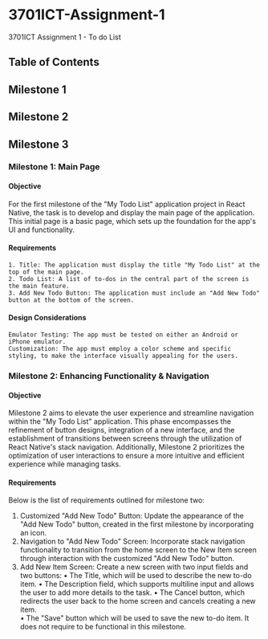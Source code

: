 # 3701ICT-Assignment-1
3701ICT Assignment 1 - To do List

## Table of Contents
## Milestone 1
## Milestone 2
## Milestone 3

### Milestone 1: Main Page
#### Objective
For the first milestone of the "My Todo List" application project in React Native, the task is to develop and display the main page of the application. This initial page is a basic page, which sets up the foundation for the app's UI and functionality.

#### Requirements
    1. Title: The application must display the title "My Todo List" at the top of the main page.
    2. Todo List: A list of to-dos in the central part of the screen is the main feature.
    3. Add New Todo Button: The application must include an "Add New Todo" button at the bottom of the screen.
#### Design Considerations
    Emulator Testing: The app must be tested on either an Android or iPhone emulator.
    Customization: The app must employ a color scheme and specific styling, to make the interface visually appealing for the users.
    
### Milestone 2: Enhancing Functionality & Navigation
#### Objective
Milestone 2 aims to elevate the user experience and streamline navigation within the "My Todo List" application. This phase encompasses the refinement of button designs, integration of a new interface, and the establishment of transitions between screens through the utilization of React Native's stack navigation. Additionally, Milestone 2 prioritizes the optimization of user interactions to ensure a more intuitive and efficient experience while managing tasks.

#### Requirements
Below is the list of requirements outlined for milestone two: 
1. Customized "Add New Todo" Button: Update the appearance of the "Add New Todo" button, created in the first milestone by incorporating an icon. 
2. Navigation to "Add New Todo" Screen: Incorporate stack navigation functionality to transition from the home screen to the New Item screen through interaction with the customized "Add New Todo" button.
3. Add New Item Screen: Create a new screen with two input fields and two buttons: 
•	The Title, which will be used to describe the new to-do item.
•	The Description field, which supports multiline input and allows the user to add more details to the task. 
•	The Cancel button, which redirects the user back to the home screen and cancels creating a new item.  
•	The "Save" button which will be used to save the new to-do item. It does not require to be functional in this milestone.  
